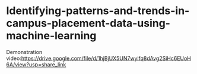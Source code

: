 # Identifying-patterns-and-trends-in-campus-placement-data-using-machine-learning

Demonstration video:https://drive.google.com/file/d/1hjBjUX5UN7wyifq8dAvg2SiHc6EUoH6A/view?usp=share_link
